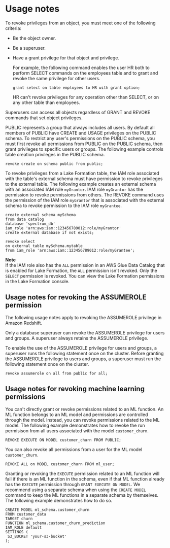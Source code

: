 # Usage notes<a name="r_REVOKE-usage-notes"></a>

To revoke privileges from an object, you must meet one of the following criteria:
+ Be the object owner\.
+ Be a superuser\.
+ Have a grant privilege for that object and privilege\.

  For example, the following command enables the user HR both to perform SELECT commands on the employees table and to grant and revoke the same privilege for other users\.

  ```
  grant select on table employees to HR with grant option;
  ```

  HR can't revoke privileges for any operation other than SELECT, or on any other table than employees\. 

Superusers can access all objects regardless of GRANT and REVOKE commands that set object privileges\.

PUBLIC represents a group that always includes all users\. By default all members of PUBLIC have CREATE and USAGE privileges on the PUBLIC schema\. To restrict any user's permissions on the PUBLIC schema, you must first revoke all permissions from PUBLIC on the PUBLIC schema, then grant privileges to specific users or groups\. The following example controls table creation privileges in the PUBLIC schema\.

```
revoke create on schema public from public;
```

To revoke privileges from a Lake Formation table, the IAM role associated with the table's external schema must have permission to revoke privileges to the external table\. The following example creates an external schema with an associated IAM role `myGrantor`\. IAM role `myGrantor` has the permission to revoke permissions from others\. The REVOKE command uses the permission of the IAM role `myGrantor` that is associated with the external schema to revoke permission to the IAM role `myGrantee`\.

```
create external schema mySchema
from data catalog
database 'spectrum_db'
iam_role 'arn:aws:iam::123456789012:role/myGrantor'
create external database if not exists;
```

```
revoke select
on external table mySchema.mytable
from iam_role 'arn:aws:iam::123456789012:role/myGrantee';
```

**Note**  
If the IAM role also has the `ALL` permission in an AWS Glue Data Catalog that is enabled for Lake Formation, the `ALL` permission isn't revoked\. Only the `SELECT` permission is revoked\. You can view the Lake Formation permissions in the Lake Formation console\.

## Usage notes for revoking the ASSUMEROLE permission<a name="r_REVOKE-usage-notes-assumerole"></a>

The following usage notes apply to revoking the ASSUMEROLE privilege in Amazon Redshift\. 

Only a database superuser can revoke the ASSUMEROLE privilege for users and groups\. A superuser always retains the ASSUMEROLE privilege\. 

To enable the use of the ASSUMEROLE privilege for users and groups, a superuser runs the following statement once on the cluster\. Before granting the ASSUMEROLE privilege to users and groups, a superuser must run the following statement once on the cluster\.  

```
revoke assumerole on all from public for all;
```

## Usage notes for revoking machine learning permissions<a name="r_REVOKE-usage-notes-create-model"></a>

You can't directly grant or revoke permissions related to an ML function\. An ML function belongs to an ML model and permissions are controlled through the model\. Instead, you can revoke permissions related to the ML model\. The following example demonstrates how to revoke the run permisison from all users associated with the model `customer_churn`\.

```
REVOKE EXECUTE ON MODEL customer_churn FROM PUBLIC;
```

You can also revoke all permissions from a user for the ML model `customer_churn`\.

```
REVOKE ALL on MODEL customer_churn FROM ml_user;
```

Granting or revoking the `EXECUTE` permission related to an ML function will fail if there is an ML function in the schema, even if that ML function already has the `EXECUTE` permission through `GRANT EXECUTE ON MODEL`\. We recommend using a separate schema when using the `CREATE MODEL` command to keep the ML functions in a separate schema by themselves\. The following example demonstrates how to do so\.

```
CREATE MODEL ml_schema.customer_churn
FROM customer_data
TARGET churn
FUNCTION ml_schema.customer_churn_prediction
IAM_ROLE default
SETTINGS (
 S3_BUCKET 'your-s3-bucket'
);
```
